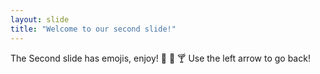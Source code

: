 ```yaml
---
layout: slide
title: "Welcome to our second slide!"
---
```

The Second slide has emojis, enjoy! 🍱 🦄 🍸 
Use the left arrow to go back!
